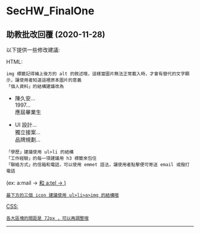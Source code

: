 # SecHW_FinalOne

## 助教批改回覆 (2020-11-28)

以下提供一些修改建議:

HTML:

    img 標籤記得補上後方的 alt 的敘述哦，這樣當圖片無法正常載入時，才會有替代的文字顯示，讓使用者知道這裡原本圖片的意義
    「個人資料」的結構建議改為

<ul>
  <li>
   <p>陳久安...<br>1997...<br>應屆畢業生</p>
  </li>
  <li>
   <p>UI 設計...<br>獨立接案...<br>品牌規劃...</p>
  </li>
</ul>

    「學歷」建議使用 ul>li 的結構
    「工作經驗」的每一項建議用 h3 標籤來包住
    「聯絡方式」的信箱和電話，可以使用 emmet 語法，讓使用者點擊便可寄送 email 或撥打電話

(ex: a:mail -> <a href="mailto:"> 和 a:tel -> <a href="tel:+">)

    最下方的三個 icon 建議使用 ul>li>a>img 的結構哦


CSS:

    各大區塊的間距是 72px ，可以再調整哦
    
----

